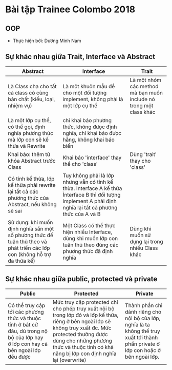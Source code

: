 # Bài tập Trainee Colombo 2018
## OOP
- Thực hiện bởi: Dương Minh Nam
## Sự khác nhau giữa Trait, Interface và Abstract   

| Abstract                   |  Interface                 | Trait            
 --------------------------- | -------------------------- | ----------------- 
Là Class cha cho tất cả class có cùng bản chất (kiểu, loại, nhiệm vụ) |  Là một khuôn mẫu để cho một đối tượng implement, không phải là một lớp cụ thể |  Là một nhóm các method mà bạn muốn include nó trong một class khác  
Là một  lớp cụ thể, có thể gọi, định nghĩa phương thức mà lớp con sẽ kế thừa và Rewrite | chỉ khai báo phương thức, không đưọc định nghĩa, chỉ khai báo đưọc hằng, không khai báo biến |  
Khai báo: thêm từ khóa Abstract trước Class | Khai báo 'interface' thay thế cho 'class'  | Dùng 'trait' thay cho 'class'  
Có tính kế thừa, lớp kế  thừa phải rewrite lại tất cả các phương thức của Abstract, nếu không sẽ sai | Tuy không phải là lớp nhưng vẫn có tính kế thừa. Interface A kế thừa Ìnterface B thì đối tượng implement A phải định nghĩa lại tất cả phương thức của A và B |  
Sử dụng: khi muốn định nghĩa sẵn một số phương thức để tuân thủ theo và phát triển các lớp con (không hỗ trợ đa thừa kế) | Một Class có thể thực hiện nhiều Interface, dùng khi muốn lớp con tuân thủ theo đúng các phương thức đã định nghĩa | Dùng khi muốn sử dụng lại trong nhiều Class khác

## Sự khác nhau giữa public, protected và private  

| Public              | Protected             | Private      
 -------------------- | ----------------------| -----------
Có thể truy cập tới các phương thức và thuộc tính ở bất cứ đâu, dù trong nộ bộ của lớp hay ở lớp con hay cả bên ngoài lớp đều được | Mức truy cập protected chỉ cho phép truy xuất nội bộ trong lớp đó và lớp kế thừa, riêng ở bên ngoài lớp sẽ không truy xuất đc. Mức protected thường được dùng cho những phương thức và thuộc tính có khả năng bị lớp con định nghĩa lại (overwrite) | Thành phần chỉ dành riêng cho nội bộ của lớp, nghĩa là ta không thể truy xuất tới thành phần private ở lớp con hoặc ở bên ngoài lớp.
